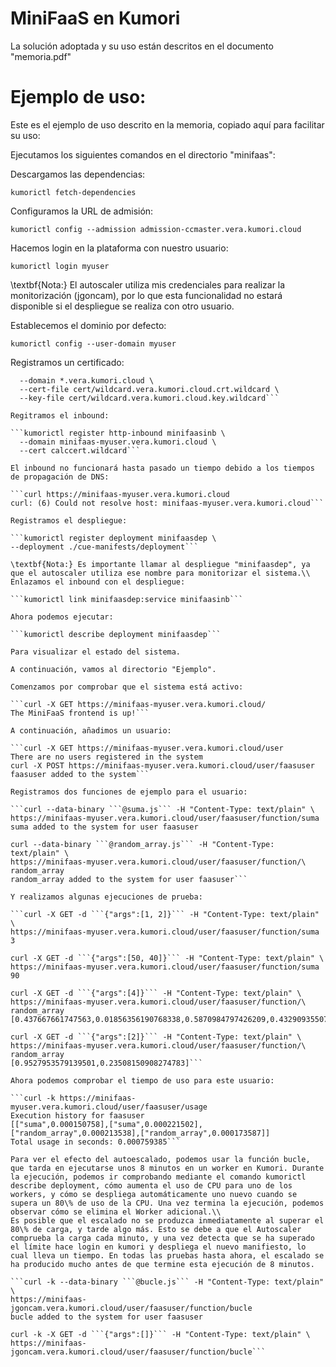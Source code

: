 # MiniFaaS en Kumori
La solución adoptada y su uso están descritos en el documento "memoria.pdf"

# Ejemplo de uso:
Este es el ejemplo de uso descrito en la memoria, copiado aquí para facilitar su uso:

Ejecutamos los siguientes comandos en el directorio "minifaas":

Descargamos las dependencias:

```kumorictl fetch-dependencies```

Configuramos la URL de admisión:

```kumorictl config --admission admission-ccmaster.vera.kumori.cloud```

Hacemos login en la plataforma con nuestro usuario:

```kumorictl login myuser```

\textbf{Nota:} El autoscaler utiliza mis credenciales para realizar la monitorización (jgoncam), por lo que esta funcionalidad no estará disponible si el despliegue se realiza con otro usuario.

Establecemos el dominio por defecto:

```kumorictl config --user-domain myuser```

Registramos un certificado:

```kumorictl register certificate calccert.wildcard \
  --domain *.vera.kumori.cloud \
  --cert-file cert/wildcard.vera.kumori.cloud.crt.wildcard \
  --key-file cert/wildcard.vera.kumori.cloud.key.wildcard```
  
Regitramos el inbound:

```kumorictl register http-inbound minifaasinb \
  --domain minifaas-myuser.vera.kumori.cloud \
  --cert calccert.wildcard```
  
El inbound no funcionará hasta pasado un tiempo debido a los tiempos de propagación de DNS:

```curl https://minifaas-myuser.vera.kumori.cloud
curl: (6) Could not resolve host: minifaas-myuser.vera.kumori.cloud```

Registramos el despliegue:

```kumorictl register deployment minifaasdep \
--deployment ./cue-manifests/deployment```

\textbf{Nota:} Es importante llamar al despliegue "minifaasdep", ya que el autoscaler utiliza ese nombre para monitorizar el sistema.\\
Enlazamos el inbound con el despliegue:

```kumorictl link minifaasdep:service minifaasinb```

Ahora podemos ejecutar:

```kumorictl describe deployment minifaasdep```

Para visualizar el estado del sistema.

A continuación, vamos al directorio "Ejemplo".

Comenzamos por comprobar que el sistema está activo:

```curl -X GET https://minifaas-myuser.vera.kumori.cloud/
The MiniFaaS frontend is up!```

A continuación, añadimos un usuario:

```curl -X GET https://minifaas-myuser.vera.kumori.cloud/user
There are no users registered in the system
curl -X POST https://minifaas-myuser.vera.kumori.cloud/user/faasuser
faasuser added to the system```

Registramos dos funciones de ejemplo para el usuario:

```curl --data-binary ```@suma.js``` -H "Content-Type: text/plain" \
https://minifaas-myuser.vera.kumori.cloud/user/faasuser/function/suma
suma added to the system for user faasuser

curl --data-binary ```@random_array.js``` -H "Content-Type: text/plain" \
https://minifaas-myuser.vera.kumori.cloud/user/faasuser/function/\
random_array
random_array added to the system for user faasuser```

Y realizamos algunas ejecuciones de prueba:

```curl -X GET -d ```{"args":[1, 2]}``` -H "Content-Type: text/plain" \
https://minifaas-myuser.vera.kumori.cloud/user/faasuser/function/suma
3

curl -X GET -d ```{"args":[50, 40]}``` -H "Content-Type: text/plain" \
https://minifaas-myuser.vera.kumori.cloud/user/faasuser/function/suma
90

curl -X GET -d ```{"args":[4]}``` -H "Content-Type: text/plain" \
https://minifaas-myuser.vera.kumori.cloud/user/faasuser/function/\
random_array
[0.437667661747563,0.01856356190768338,0.5870984797426209,0.4329093550785834]

curl -X GET -d ```{"args":[2]}``` -H "Content-Type: text/plain" \
https://minifaas-myuser.vera.kumori.cloud/user/faasuser/function/\
random_array
[0.9527953579139501,0.23508150908274783]```

Ahora podemos comprobar el tiempo de uso para este usuario:

```curl -k https://minifaas-myuser.vera.kumori.cloud/user/faasuser/usage
Execution history for faasuser
[["suma",0.000150758],["suma",0.000221502],
["random_array",0.000213538],["random_array",0.000173587]]
Total usage in seconds: 0.000759385```

Para ver el efecto del autoescalado, podemos usar la función bucle, que tarda en ejecutarse unos 8 minutos en un worker en Kumori. Durante la ejecución, podemos ir comprobando mediante el comando kumorictl describe deployment, cómo aumenta el uso de CPU para uno de los workers, y cómo se despliega automáticamente uno nuevo cuando se supera un 80\% de uso de la CPU. Una vez termina la ejecución, podemos observar cómo se elimina el Worker adicional.\\
Es posible que el escalado no se produzca inmediatamente al superar el 80\% de carga, y tarde algo más. Esto se debe a que el Autoscaler comprueba la carga cada minuto, y una vez detecta que se ha superado el límite hace login en kumori y despliega el nuevo manifiesto, lo cual lleva un tiempo. En todas las pruebas hasta ahora, el escalado se ha producido mucho antes de que termine esta ejecución de 8 minutos.

```curl -k --data-binary ```@bucle.js``` -H "Content-Type: text/plain" \
https://minifaas-jgoncam.vera.kumori.cloud/user/faasuser/function/bucle
bucle added to the system for user faasuser

curl -k -X GET -d ```{"args":[]}``` -H "Content-Type: text/plain" \
https://minifaas-jgoncam.vera.kumori.cloud/user/faasuser/function/bucle```
